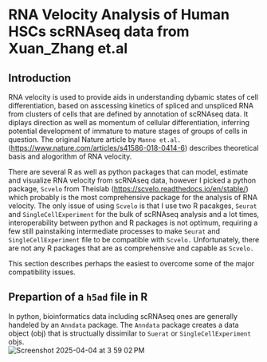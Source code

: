 # RNA Velocity Analysis of Human HSCs scRNAseq data from Xuan_Zhang et.al
## Introduction

RNA velocity is used to provide aids in understanding dybamic states of cell differentiation, based on asscessing kinetics of spliced and unspliced RNA from clusters of cells that are defined by annotation of scRNAseq data.  It diplays direction as well as momentum of cellular differentiation, inferring potential development of immature to mature stages of groups of cells in question.   The original Nature article by ```Manno et.al.``` (https://www.nature.com/articles/s41586-018-0414-6) describes theoretical basis and alogorithm of RNA velocity.  

There are several R as well as python packages that can model, estimate and visualize RNA velocity from scRNAseq data, however I picked a python package, ```Scvelo``` from Theislab (https://scvelo.readthedocs.io/en/stable/) which probably is the most comprehensive package for the analysis of RNA velocity.  The only issue of using ```Scvelo``` is that I use two R pacakges, ```Seurat``` and ```SingleCellExperiment``` for the bulk of scRNAseq analysis and a lot times, interoperability between python and R packages is not optimum, requiring a few still painstaiking intermediate processes to make ```Seurat``` and ```SingleCellExperiment``` file to be compatible with ```Scvelo.```   Unfortunately, there are not any R packages that are as comprehensive  and capable as ```Scvelo.```  

This section describes perhaps the easiest to overcome some of the major compatibility issues. 

## Prepartion of a ```h5ad``` file in R

In python, bioinformatics data including scRNAseq ones are generally handeled  by an ```Anndata``` package.  The ```Anndata``` package creates a data object (obj) that is structually dissimilar to ```Suerat``` or ```SingleCellExperiment``` objs.  
![Screenshot 2025-04-04 at 3 59 02 PM](https://github.com/user-attachments/assets/36e59641-76b2-4b59-ae3f-cfe8fb89af77)
